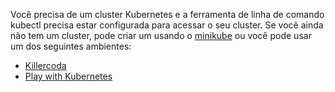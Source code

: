 Você precisa de um cluster Kubernetes e a ferramenta de linha de comando kubectl 
precisa estar configurada para acessar o seu cluster. Se você ainda não tem um
cluster, pode criar um usando o [minikube](/docs/tasks/tools/#minikube)
ou você pode usar um dos seguintes ambientes:
* [Killercoda](https://killercoda.com/playgrounds/scenario/kubernetes)
* [Play with Kubernetes](http://labs.play-with-k8s.com/)
